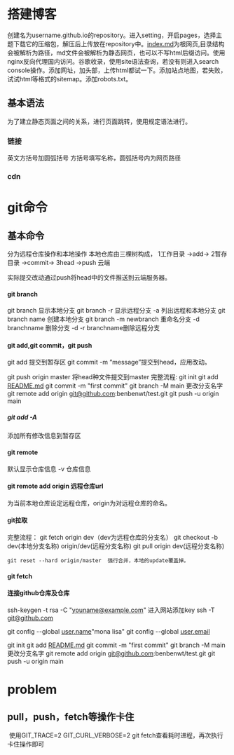 # 搭建博客

创建名为username.github.io的repository。进入setting，开启pages，选择主题下载它的压缩包，解压后上传放在repository中。[index.md](http://index.md/)为根网页,目录结构会被解析为路径，md文件会被解析为静态网页，也可以不写html后缀访问。使用nginx反向代理国内访问。谷歌收录，使用site语法查询，若没有则进入search console操作。添加网址，加头部，上传html都试一下。添加站点地图，若失败，试试html等格式的sitemap。添加robots.txt。

## 基本语法

为了建立静态页面之间的关系，进行页面跳转，使用规定语法进行。

### 链接
英文方括号加圆弧括号 方括号填写名称，圆弧括号内为网页路径

### cdn



# git命令

## 基本命令

分为远程仓库操作和本地操作
本地仓库由三棵树构成，
​1工作目录  ->add->  2暂存目录   ->commit->    3head  ->push   云端

实际提交改动通过push将head中的文件推送到云端服务器。

#### git branch
git branch 显示本地分支
git branch -r 显示远程分支
-a 列出远程和本地分支
git branch name 创建本地分支
git branch -m   newbranch 重命名分支
-d branchname 删除分支
-d -r  branchname删除远程分支

#### git add,git commit，git push
git add <filename>提交到暂存区
git commit -m “message”提交到head，应用改动。

git push origin master 将head种文件提交到master
 完整流程:
git init
git add [README.md](http://readme.md/)
git commit -m "first commit"
git branch -M main  更改分支名字
git remote add origin  git@github.com:benbenwt/test.git
git push -u origin main

##### git add -A

添加所有修改信息到暂存区

#### git remote

默认显示仓库信息
​-v 仓库信息
​

#### git remote add  origin 远程仓库url
为当前本地仓库设定远程仓库，origin为对远程仓库的命名。

#### git拉取

完整流程：
git fetch origin dev（dev为远程仓库的分支名）
git checkout -b dev(本地分支名称) origin/dev(远程分支名称)
git pull origin dev(远程分支名称)

```
git reset --hard origin/master  强行合并，本地的update覆盖掉。
```

#### git fetch

#### 连接github仓库及仓库
ssh-keygen -t rsa -C "youname@example.com"
进入网站添加key
 ssh -T git@github.com

git config --global [user.name](http://user.name/)"mona lisa"
git config --global [user.email](http://user.email/)

git init
git add [README.md](http://readme.md/)
git commit -m "first commit"
git branch -M main  更改分支名字
git remote add origin  git@github.com:benbenwt/test.git
git push -u origin main
​

# problem

## pull，push，fetch等操作卡住

​		使用GIT_TRACE=2  GIT_CURL_VERBOSE=2 git fetch查看耗时进程，再次执行卡住操作即可